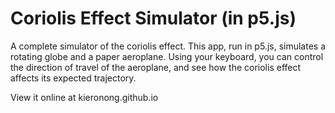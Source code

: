 # Coriolis Effect Simulator (in p5.js)

A complete simulator of the coriolis effect. This app, run in p5.js, simulates a rotating globe and a paper aeroplane. Using your keyboard, you can control the direction of travel of the aeroplane, and see how the coriolis effect affects its expected trajectory.

View it online at kieronong.github.io
